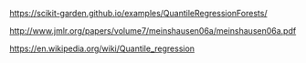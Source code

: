 https://scikit-garden.github.io/examples/QuantileRegressionForests/

http://www.jmlr.org/papers/volume7/meinshausen06a/meinshausen06a.pdf

https://en.wikipedia.org/wiki/Quantile_regression
